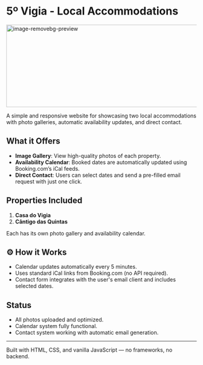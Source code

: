 # 5º Vigia - Local Accommodations
<img width="570" height="218" alt="image-removebg-preview" src="https://github.com/user-attachments/assets/5e7694ef-f1b3-4778-aacc-188bb64c30c4" />

A simple and responsive website for showcasing two local accommodations with photo galleries, automatic availability updates, and direct contact.

##  What it Offers

-  **Image Gallery**: View high-quality photos of each property.
-  **Availability Calendar**: Booked dates are automatically updated using Booking.com’s iCal feeds.
- **Direct Contact**: Users can select dates and send a pre-filled email request with just one click.

##  Properties Included

1. **Casa do Vigia**
2. **Cântigo das Quintas**

Each has its own photo gallery and availability calendar.

## ⚙️ How it Works

- Calendar updates automatically every 5 minutes.
- Uses standard iCal links from Booking.com (no API required).
- Contact form integrates with the user's email client and includes selected dates.

##  Status

- All photos uploaded and optimized.
- Calendar system fully functional.
- Contact system working with automatic email generation.


---

Built with HTML, CSS, and vanilla JavaScript — no frameworks, no backend.
